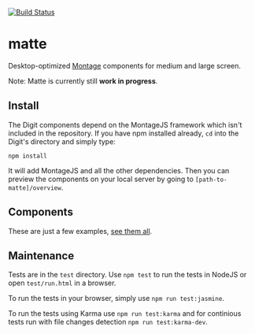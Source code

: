 [![Build Status](https://travis-ci.org/montagejs/matte.svg?branch=master)](http://travis-ci.org/montagejs/matte)

# matte

Desktop-optimized [Montage](https://github.com/montagejs/montage) components for medium and large screen.

Note: Matte is currently still __work in progress__.

## Install

The Digit components depend on the MontageJS framework which isn't included in the repository. If you have npm installed already, `cd` into the Digit's directory and simply type:

    npm install

It will add MontageJS and all the other dependencies. Then you can preview the components on your local server by going to `[path-to-matte]/overview`.

## Components

These are just a few examples, [see them all](overview).

## Maintenance

Tests are in the `test` directory. Use `npm test` to run the tests in
NodeJS or open `test/run.html` in a browser. 

To run the tests in your browser, simply use `npm run test:jasmine`.

To run the tests using Karma use `npm run test:karma` and for continious tests run with file changes detection `npm run test:karma-dev`.
